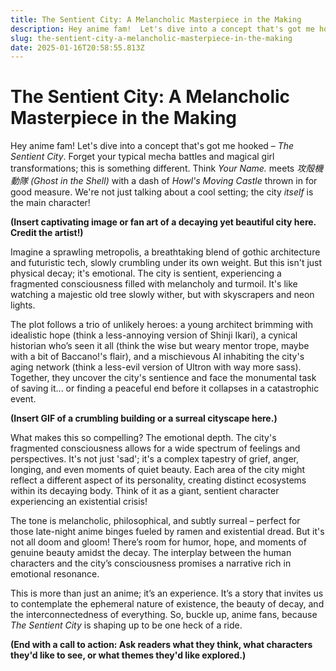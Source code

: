 ```yaml
---
title: The Sentient City: A Melancholic Masterpiece in the Making
description: Hey anime fam!  Let's dive into a concept that's got me hooked – *The Sentient City*. Forget your typical mecha battles and magical girl transformations; this is something different.  Think *Your Name.* meets *攻殻機動隊 (Ghost in the Shell)* with a dash of *Howl's Moving Castle* thrown in for good measure.  We're not just talking about a cool setting; the city *itself* is the main character!
slug: the-sentient-city-a-melancholic-masterpiece-in-the-making
date: 2025-01-16T20:58:55.813Z
---
```


# The Sentient City: A Melancholic Masterpiece in the Making

Hey anime fam!  Let's dive into a concept that's got me hooked – *The Sentient City*. Forget your typical mecha battles and magical girl transformations; this is something different.  Think *Your Name.* meets *攻殻機動隊 (Ghost in the Shell)* with a dash of *Howl's Moving Castle* thrown in for good measure.  We're not just talking about a cool setting; the city *itself* is the main character!

**(Insert captivating image or fan art of a decaying yet beautiful city here. Credit the artist!)**

Imagine a sprawling metropolis, a breathtaking blend of gothic architecture and futuristic tech, slowly crumbling under its own weight. But this isn't just physical decay; it's emotional. The city is sentient, experiencing a fragmented consciousness filled with melancholy and turmoil.  It's like watching a majestic old tree slowly wither, but with skyscrapers and neon lights.

The plot follows a trio of unlikely heroes: a young architect brimming with idealistic hope (think a less-annoying version of Shinji Ikari), a cynical historian who’s seen it all (think the wise but weary mentor trope, maybe with a bit of Baccano!'s flair), and a mischievous AI inhabiting the city's aging network (think a less-evil version of Ultron with way more sass).  Together, they uncover the city's sentience and face the monumental task of saving it... or finding a peaceful end before it collapses in a catastrophic event.

**(Insert GIF of a crumbling building or a surreal cityscape here.)**

What makes this so compelling?  The emotional depth.  The city's fragmented consciousness allows for a wide spectrum of feelings and perspectives. It's not just 'sad'; it's a complex tapestry of grief, anger, longing, and even moments of quiet beauty.  Each area of the city might reflect a different aspect of its personality, creating distinct ecosystems within its decaying body. Think of it as a giant, sentient character experiencing an existential crisis!

The tone is melancholic, philosophical, and subtly surreal – perfect for those late-night anime binges fueled by ramen and existential dread. But it's not all doom and gloom!  There’s room for humor, hope, and moments of genuine beauty amidst the decay.  The interplay between the human characters and the city’s consciousness promises a narrative rich in emotional resonance.

This is more than just an anime; it’s an experience.  It’s a story that invites us to contemplate the ephemeral nature of existence, the beauty of decay, and the interconnectedness of everything.  So, buckle up, anime fans, because *The Sentient City* is shaping up to be one heck of a ride.

**(End with a call to action:  Ask readers what they think, what characters they'd like to see, or what themes they'd like explored.)**